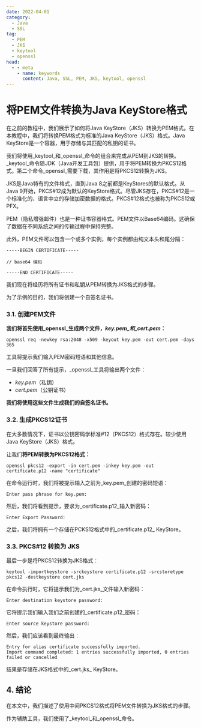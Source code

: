 ```yaml
---
date: 2022-04-01
category:
  - Java
  - SSL
tag:
  - PEM
  - JKS
  - keytool
  - openssl
head:
  - - meta
    - name: keywords
      content: Java, SSL, PEM, JKS, keytool, openssl
---
```


# 将PEM文件转换为Java KeyStore格式

在之前的教程中，我们展示了如何将Java KeyStore（JKS）转换为PEM格式。在本教程中，我们将转换PEM格式为标准的Java KeyStore（JKS）格式。Java KeyStore是一个容器，用于存储与其匹配的私钥的证书。

我们将使用_keytool_和_openssl_命令的组合来完成从PEM到JKS的转换。_keytool_命令随JDK（Java开发工具包）提供，用于将PEM转换为PKCS12格式。第二个命令_openssl_需要下载，其作用是将PKCS12转换为JKS。

JKS是Java特有的文件格式，直到Java 8之前都是KeyStores的默认格式。从Java 9开始，PKCS#12成为默认的KeyStore格式。尽管JKS存在，PKCS#12是一个标准化的、语言中立的存储加密数据的格式。PKCS#12格式也被称为PKCS12或PFX。

PEM（隐私增强邮件）也是一种证书容器格式。PEM文件以Base64编码。这确保了数据在不同系统之间的传输过程中保持完整。

此外，PEM文件可以包含一个或多个实例，每个实例都由纯文本头和尾分隔：

```
-----BEGIN CERTIFICATE-----

// base64 编码

-----END CERTIFICATE-----
```

我们现在将经历将所有证书和私钥从PEM转换为JKS格式的步骤。

为了示例的目的，我们将创建一个自签名证书。

### 3.1. 创建PEM文件

**我们将首先使用_openssl_生成两个文件，_key.pem_和_cert.pem_：**

```
openssl req -newkey rsa:2048 -x509 -keyout key.pem -out cert.pem -days 365
```

工具将提示我们输入PEM密码短语和其他信息。

一旦我们回答了所有提示，_openssl_工具将输出两个文件：

- _key.pem_（私钥）
- _cert.pem_（公钥证书）

**我们将使用这些文件生成我们的自签名证书。**

### 3.2. 生成PKCS12证书

在大多数情况下，证书以公钥密码学标准#12（PKCS12）格式存在。较少使用Java KeyStore（JKS）格式。

让我们**将PEM转换为PKCS12格式：**

```
openssl pkcs12 -export -in cert.pem -inkey key.pem -out certificate.p12 -name "certificate"
```

在命令运行时，我们将被提示输入之前为_key.pem_创建的密码短语：

```
Enter pass phrase for key.pem:
```

然后，我们将看到提示，要求为_certificate.p12_输入新密码：

```
Enter Export Password:
```

之后，我们将拥有一个存储在PCKS12格式中的_certificate.p12_ KeyStore。

### 3.3. PKCS#12 转换为 JKS

最后一步是将PKCS12转换为JKS格式：

```
keytool -importkeystore -srckeystore certificate.p12 -srcstoretype pkcs12 -destkeystore cert.jks
```

在命令执行时，它将提示我们为_cert.jks_文件输入新密码：

```
Enter destination keystore password:
```

它将提示我们输入我们之前创建的_certificate.p12_密码：

```
Enter source keystore password:
```

然后，我们应该看到最终输出：

```
Entry for alias certificate successfully imported.
Import command completed: 1 entries successfully imported, 0 entries failed or cancelled
```

结果是存储在JKS格式中的_cert.jks_ KeyStore。

## 4. 结论

在本文中，我们描述了使用中间PKCS12格式将PEM文件转换为JKS格式的步骤。

作为辅助工具，我们使用了_keytool_和_openssl_命令。